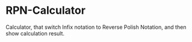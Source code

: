 # RPN-Calculator
Calculator, that switch Infix notation to Reverse Polish Notation, and then show  calculation result. 
